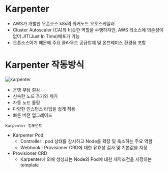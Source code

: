 # Karpenter

- AWS가 개발한 오픈소스 k8s의 워커노드 오토스케일러
- Cluster Autoscaler (CA)와 비슷한 역할을 수행하지만, AWS 리소스에 의존성이 없어 JIT(Just In Time)배포가 가능
- 오픈소스이기 때문에 주요 클라우드 공급업체 및 온프레미스 환경을 포함

# Karpenter 작동방식

![karpenter](https://github.com/user-attachments/assets/1f0b96d2-7ffd-4efa-b353-55e8e3cd5a25)

- 운영 부담 절감
- 신속한 노드 추가와 제거
- 자동 노드 롤링
- 다양한 인스턴스 타입을 쉽게 적용
- 빠른 버전 업그레이드

`Karpenter 컴포넌트`

- Karpenter Pod
  - Controller : pod 상태를 감시하고 Node를 확장 및 축소하는 주요 역할
  - Webhook : Provisioner CRD에 대한 유효성 검사 및 기본값을 지정
- Provisioner CRD
  - Karpenter에 의해 생성되는 Node와 Pod에 대한 제약조건을 지정하는 template

